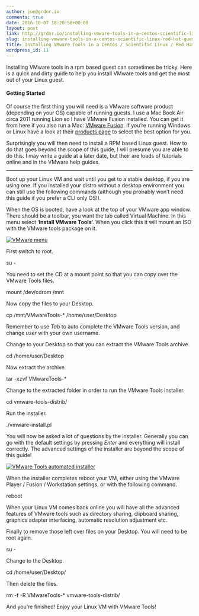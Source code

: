 ```yaml
---
author: joe@grdnr.io
comments: true
date: 2016-10-07 18:20:58+00:00
layout: post
link: http://grdnr.io/installing-vmware-tools-in-a-centos-scientific-linux-red-hat-guest/
slug: installing-vmware-tools-in-a-centos-scientific-linux-red-hat-guest
title: Installing VMware Tools in a Centos / Scientific Linux / Red Hat guest
wordpress_id: 11
---
```


Installing VMware tools in a rpm based guest can sometimes be tricky. Here is a quick and dirty guide to help you install VMware tools and get the most out of your Linux guest.




#### Getting Started





Of course the first thing you will need is a VMware software product (depending on your OS) capable of running guests. I use a Mac Book Air circa 2011 running Lion so I have VMware Fusion installed. You can get it from here if you also run a Mac: [VMware Fusion](http://www.vmware.com/uk/products/desktop_virtualization/fusion/overview.html). If you’re running Windows or Linux have a look at their [products page](http://www.vmware.com/uk/products.html) to select the best option for you.





Surprisingly you will then need to install a RPM based Linux guest. How to do that goes beyond the scope of this guide, I will presume you are able to do this. I may write a guide at a later date, but their are loads of tutorials online and in the VMware help guides.





* * *





Boot up your Linux VM and wait until you get to a stable desktop, if you are using one. If you installed your distro without a desktop environment you can still use the following commands (although you probably won’t need this guide if you prefer a CLI only OS!).





When the OS is booted, have a look at the top of your VMware app window. There should be a toolbar, you want the tab called Virtual Machine. In this menu select ‘**Install VMware Tools**‘. When you click this it will mount an ISO with the VMware tools package on it.





[![VMware menu](http://images.grdnr.io/2012/03/Screen-Shot-2012-03-21-at-20.05.05.png)](http://images.grdnr.io/2012/03/Screen-Shot-2012-03-21-at-20.05.05.png)





First switch to root.





su -





You need to set the CD at a mount point so that you can copy over the VMware Tools files.





mount /dev/cdrom /mnt





Now copy the files to your Desktop.





cp /mnt/VMwareTools-* /home/user/Desktop





Remember to use _Tab_ to auto complete the VMware Tools version, and change _user_ with your own username.





Change to your Desktop so that you can extract the VMware Tools archive.





cd /home/user/Desktop





Now extract the archive.





tar -xzvf VMwareTools-*





Change to the extracted folder in order to run the VMware Tools installer.





cd vmware-tools-distrib/





Run the installer.





./vmware-install.pl





You will now be asked a lot of questions by the installer. Generally you can go with the default settings by pressing _Enter_ and everything will install correctly. The advanced settings of the installer are beyond the scope of this guide!





[![VMware Tools automated installer](http://images.grdnr.io/2012/03/Screen-Shot-2012-03-22-at-18.27.29.png)](http://images.grdnr.io/2012/03/Screen-Shot-2012-03-22-at-18.27.29.png)





When the installer completes reboot your VM, either using the VMware Player / Fusion / Workstation settings, or with the following command.





reboot





When your Linux VM comes back online you will have all the advanced features of VMware tools such as directory sharing, clipboard sharing, graphics adapter interfacing, automatic resolution adjustment etc.





Finally to remove those left over files on your Desktop. You will need to be root again.





su -





Change to the Desktop.





cd /home/user/Desktop/





Then delete the files.





rm -f -R VMwareTools-* vmware-tools-distrib/





And you’re finished! Enjoy your Linux VM with VMware Tools!
